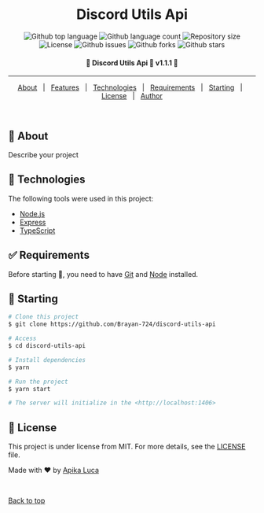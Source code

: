 <h1 align="center">Discord Utils Api</h1>

<p align="center">
  <img alt="Github top language" src="https://img.shields.io/github/languages/top/Brayan-724/discord-utils-api?color=56BEB8">

  <img alt="Github language count" src="https://img.shields.io/github/languages/count/Brayan-724/discord-utils-api?color=56BEB8">

  <img alt="Repository size" src="https://img.shields.io/github/repo-size/Brayan-724/discord-utils-api?color=56BEB8">

  <img alt="License" src="https://img.shields.io/github/license/Brayan-724/discord-utils-api?color=56BEB8">

  <img alt="Github issues" src="https://img.shields.io/github/issues/Brayan-724/discord-utils-api?color=56BEB8" />

  <img alt="Github forks" src="https://img.shields.io/github/forks/Brayan-724/discord-utils-api?color=56BEB8" />

  <img alt="Github stars" src="https://img.shields.io/github/stars/Brayan-724/discord-utils-api?color=56BEB8" />
</p>

<!-- Status -->

<h4 align="center"> 
	🚧  Discord Utils Api 🚀 v1.1.1  🚧
</h4> 

<hr>

<p align="center">
  <a href="#dart-about">About</a> &#xa0; | &#xa0; 
  <a href="#sparkles-features">Features</a> &#xa0; | &#xa0;
  <a href="#rocket-technologies">Technologies</a> &#xa0; | &#xa0;
  <a href="#white_check_mark-requirements">Requirements</a> &#xa0; | &#xa0;
  <a href="#checkered_flag-starting">Starting</a> &#xa0; | &#xa0;
  <a href="#memo-license">License</a> &#xa0; | &#xa0;
  <a href="https://github.com/Brayan-724" target="_blank">Author</a>
</p>

<br>

## :dart: About ##

Describe your project

## :rocket: Technologies ##

The following tools were used in this project:

- [Node.js](https://nodejs.org/en/)
- [Express](https://expressjs.com)
- [TypeScript](https://www.typescriptlang.org/)

## :white_check_mark: Requirements ##

Before starting :checkered_flag:, you need to have [Git](https://git-scm.com) and [Node](https://nodejs.org/en/) installed.

## :checkered_flag: Starting ##

```bash
# Clone this project
$ git clone https://github.com/Brayan-724/discord-utils-api

# Access
$ cd discord-utils-api

# Install dependencies
$ yarn

# Run the project
$ yarn start

# The server will initialize in the <http://localhost:1406>
```

## :memo: License ##

This project is under license from MIT. For more details, see the [LICENSE](LICENSE.md) file.


Made with :heart: by <a href="https://github.com/Brayan-724" target="_blank">Apika Luca</a>

&#xa0;

<a href="#top">Back to top</a>
